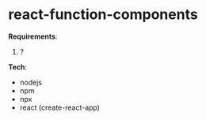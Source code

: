# react-function-components

**Requirements**:

1. ?


**Tech**:

- nodejs
- npm
- npx
- react (create-react-app)